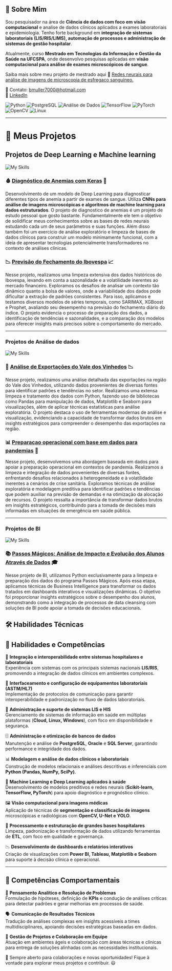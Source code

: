 ## :book: Sobre Mim
Sou pesquisador na área de **Ciência de dados com foco em visão computacional** e analise de dados clínicos aplicados a exames laboratoriais e epidemiologia. Tenho forte background em **integração de sistemas laboratoriais (LIS/RIS/LIMS), automação de processos e administração de sistemas de gestão hospitalar**. 

Atualmente, curso **Mestrado em Tecnologias da Informação e Gestão da Saúde na UFCSPA**, onde desenvolvo pesquisas aplicadas em **visão computacional para análise de exames microscópicos de sangue**.

Saiba mais sobre meu projeto de mestrado aqui 🔗 [Redes neurais para análise de imagens de microscopia de esfregaço sanguíneo.](https://github.com/bmuller70/framework_de_DL_para_an-lise_de_esfrega-o_sangu-neo)


📧 Contato: bmuller7000@hotmail.com  
💼 [LinkedIn](https://www.linkedin.com/in/bruno-muller-335630196/)  

![Python](https://img.shields.io/badge/Python-3776AB?logo=python&logoColor=white) 
![PostgreSQL](https://img.shields.io/badge/PostgreSQL-%23336791.svg?logo=postgresql&logoColor=white)
![Análise de Dados](https://img.shields.io/badge/An%C3%A1lise%20de%20Dados-0072C6?logo=databricks&logoColor=white) 
![TensorFlow](https://img.shields.io/badge/TensorFlow-FF6F00?logo=TensorFlow&logoColor=white)
![PyTorch](https://img.shields.io/badge/PyTorch-EE4C2C?logo=PyTorch&logoColor=white)
![OpenCV](https://img.shields.io/badge/OpenCV-%23white.svg?logo=opencv&logoColor=white) 
![Linux](https://img.shields.io/badge/Linux-FCC624?logo=linux&logoColor=black)






---

# 🔬 Meus Projetos

## Projetos de Deep Learning e Machine learning

![My Skills](https://go-skill-icons.vercel.app/api/icons?i=python,postgresql,tensorflow,github,googlecolab&titles=true)

### 🩸 [Diagnóstico de Anemias com Keras](https://github.com/bmuller70/Diagnostico_de_anemias_com_Keras) :slot_machine:

Desenvolvimento de um modelo de Deep Learning para diagnosticar diferentes tipos de anemia a partir de exames de sangue. Utiliza **CNNs para análise de imagens microscópicas e algoritmos de machine learning para dados estruturados**.
O projeto de diagnostico de anemias é um projeto de estudo pessoal que gosto bastante. Fundamentalmente ele tem o objetivo de solidificar meus conhecimentos sobre as bases de redes neurais estudando cada um de seus parâmetros e suas funções. Além disso também foi um exercício de análise exploratório e limpeza de bases de dados clínicos para construir um modelo minimamente funcional, com a ideia de apresentar tecnologias potencialmente transformadores no contexto de análises clínicas. 

### :chart_with_downwards_trend: [Previsão do Fechamento do Ibovespa](https://github.com/bmuller70/Previsao_fechamento_ibov) :chart_with_upwards_trend:

Nesse projeto, realizamos uma limpeza extensiva dos dados históricos do Ibovespa, levando em conta a sazonalidade e a volatilidade inerentes ao mercado financeiro. Exploramos os desafios de analisar um contexto tão dinâmico quanto a bolsa de valores, onde a variabilidade dos dados pode dificultar a extração de padrões consistentes. Para isso, aplicamos e testamos diversos modelos de séries temporais, como SARIMAX, XGBoost e Prophet, avaliando seu desempenho na previsão do fechamento diário do índice. O projeto evidencia o processo de preparação dos dados, a identificação de tendências e sazonalidades, e a comparação dos modelos para oferecer insights mais precisos sobre o comportamento do mercado.

---

### Projetos de Análise de dados
![My Skills](https://go-skill-icons.vercel.app/api/icons?i=python,postgresql,pyspark,seaborn,matplotlib&titles=true)

### 🍷 [Análise de Exportações do Vale dos Vinhedos](https://github.com/bmuller70/Analise_Vale_Vinhedos) :chart_with_downwards_trend:
Nesse projeto, realizamos uma análise detalhada das exportações na região do Vale dos Vinhedos, utilizando dados provenientes de diversas fontes para identificar padrões e tendências no setor. Realizamos uma extensa limpeza e tratamento dos dados com Python, fazendo uso de bibliotecas como Pandas para manipulação de dados, Matplotlib e Seaborn para visualizações, além de aplicar técnicas estatísticas para análise exploratória. O projeto destaca o uso de ferramentas modernas de análise e visualização, evidenciando a capacidade de transformar dados brutos em insights estratégicos para compreender o desempenho das exportações na região.

### 📊 [Preparacao operacional com base em dados para pandemias](https://github.com/bmuller70/Preparacao-operacional-com-base-em-dados-para-pandemias) :pill:

Nesse projeto, desenvolvemos uma abordagem baseada em dados para apoiar a preparação operacional em contextos de pandemia. Realizamos a limpeza e integração de dados provenientes de diversas fontes, enfrentando desafios relacionados à heterogeneidade e à volatilidade inerentes a cenários de crise sanitária. Exploramos técnicas de análise exploratória e modelagem preditiva para identificar padrões e tendências que podem auxiliar na previsão de demandas e na otimização da alocação de recursos. O projeto ressalta a importância de transformar dados brutos em insights estratégicos, contribuindo para a tomada de decisões mais informadas em situações de emergência em saúde pública.

---

### Projetos de BI
![My Skills](https://go-skill-icons.vercel.app/api/icons?i=python,pbi,pyspark&titles=true)

### 📚 [Passos Mágicos: Análise de Impacto e Evolução dos Alunos Através de Dados](https://github.com/bmuller70/analises_passos_magicos) 🎓

Nesse projeto de BI, utilizamos Python exclusivamente para a limpeza e preparação dos dados do programa Passos Mágicos. Após essa etapa, aplicamos técnicas de Business Intelligence para transformar os dados tratados em dashboards interativos e visualizações dinâmicas. O objetivo foi proporcionar insights estratégicos sobre o desempenho dos alunos, demonstrando como a integração de processos de data cleansing com soluções de BI pode apoiar a tomada de decisões educacionais.

## 🛠️ Habilidades Técnicas  

## 💼 Habilidades e Competências

🔗 **Integração e interoperabilidade entre sistemas hospitalares e laboratoriais**  
Experiência com sistemas com os principais sistemas nacionais **LIS/RIS**, promovendo a integração de dados clínicos em ambientes complexos.

🏥 **Interfaceamento e configuração de equipamentos laboratoriais (ASTM/HL7)**  
Implementação de protocolos de comunicação para garantir interoperabilidade e padronização no fluxo de dados laboratoriais.

💾 **Administração e suporte de sistemas LIS e HIS**  
Gerenciamento de sistemas de informação em saúde em múltiplas plataformas (**Cloud, Linux, Windows**), com foco em disponibilidade e segurança.

🗄️ **Administração e otimização de bancos de dados**  
Manutenção e análise de **PostgreSQL**, **Oracle** e **SQL Server**, garantindo performance e integridade dos dados.

📊 **Modelagem e análise de dados clínicos e laboratoriais**  
Construção de modelos relacionais e análises descritivas e inferenciais com **Python (Pandas, NumPy, SciPy)**.

🤖 **Machine Learning e Deep Learning aplicados à saúde**  
Desenvolvimento de modelos preditivos e redes neurais (**Scikit-learn, TensorFlow, PyTorch**) para apoio diagnóstico e prognóstico clínico.

🖼️ **Visão computacional para imagens médicas**  
Aplicação de técnicas de **segmentação e classificação de imagens** microscópicas e radiológicas com **OpenCV, U-Net e YOLO**.

📂 **Processamento e estruturação de grandes bases hospitalares**  
Limpeza, padronização e transformação de dados utilizando ferramentas de **ETL**, com foco em qualidade e governança.

📉 **Desenvolvimento de dashboards e relatórios interativos**  
Criação de visualizações com **Power BI, Tableau, Matplotlib e Seaborn** para suporte à decisão clínica e operacional.

---

## 🤝 Competências Comportamentais

🧠 **Pensamento Analítico e Resolução de Problemas**  
Formulação de hipóteses, definição de **KPIs** e condução de análises críticas para detectar padrões e gerar melhorias em processos de saúde.

🗣️ **Comunicação de Resultados Técnicos**  
Tradução de análises complexas em insights acessíveis a times multidisciplinares, apoiando decisões estratégicas baseadas em dados.

📅 **Gestão de Projetos e Colaboração em Equipe**  
Atuação em ambientes ágeis e colaboração com áreas técnicas e clínicas para entrega de soluções alinhadas com as necessidades institucionais.



📌 Sempre aberto para colaborações e novas oportunidades! Fique à vontade para explorar meus projetos e contribuir. 😃
